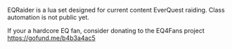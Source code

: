 EQRaider is a lua set designed for current content EverQuest raiding.
Class automation is not public yet. 


If your a hardcore EQ fan, consider donating to the EQ4Fans project https://gofund.me/b4b3a4ac5
